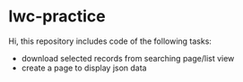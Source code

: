 # lwc-practice

Hi, this repository includes code of the following tasks:
- download selected records from searching page/list view 
- create a page to display json data
